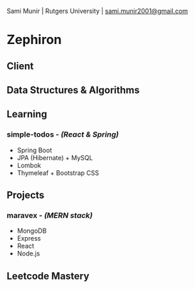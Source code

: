 Sami Munir | Rutgers University | sami.munir2001@gmail.com

# Zephiron

## Client

## Data Structures & Algorithms

## Learning

### simple-todos - _(React & Spring)_

- Spring Boot
- JPA (Hibernate) + MySQL
- Lombok
- Thymeleaf + Bootstrap CSS

## Projects

### maravex - _(MERN stack)_

- MongoDB
- Express
- React
- Node.js

## Leetcode Mastery
